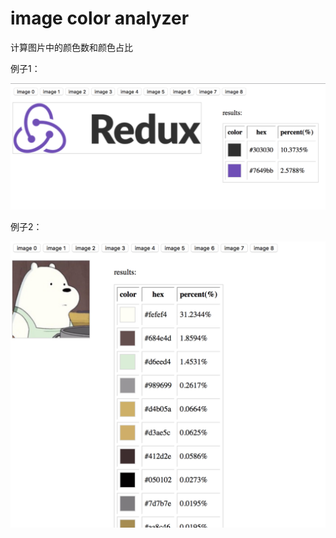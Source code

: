 # image color analyzer

计算图片中的颜色数和颜色占比

例子1：

![图1](docs/example1.png)

例子2：

![图2](docs/example2.png)
